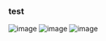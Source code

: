 ### test 
![image](https://github.com/dokjafan/dokjafan/assets/133806604/7420bc15-4ea5-406b-a72f-c088c44bf232)
![image](https://github.com/dokjafan/dokjafan/assets/133806604/1e561973-70d2-4777-bb7d-de8dc0913a28)
![image](https://github.com/dokjafan/dokjafan/assets/133806604/187c34fc-0cfd-4af2-8111-6ea7604ef726)


